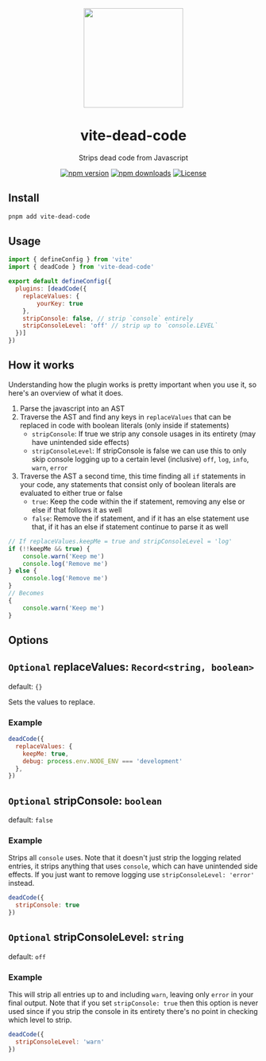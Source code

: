 <div align="center">
<img src="https://avatars.githubusercontent.com/u/79983560" width="200">

# vite-dead-code 
Strips dead code from Javascript

[![npm version][npm-version-src]][npm-version-href]
[![npm downloads][npm-downloads-src]][npm-downloads-href]
[![License][license-src]][license-href]
</div>

## Install

```bash
pnpm add vite-dead-code
```

## Usage

```js
import { defineConfig } from 'vite'
import { deadCode } from 'vite-dead-code'

export default defineConfig({
  plugins: [deadCode({
    replaceValues: {
        yourKey: true
    },
    stripConsole: false, // strip `console` entirely
    stripConsoleLevel: 'off' // strip up to `console.LEVEL`
  })]
})
```

## How it works

Understanding how the plugin works is pretty important when you use it, so here's an overview of what it does.

1. Parse the javascript into an AST
2. Traverse the AST and find any keys in `replaceValues` that can be replaced in code with boolean literals (only inside if statements)
    - `stripConsole`: If true we strip any console usages in its entirety (may have unintended side effects)
    - `stripConsoleLevel`: If stripConsole is false we can use this to only skip console logging up to a certain level (inclusive) `off`, `log`, `info`, `warn`, `error`
3. Traverse the AST a second time, this time finding all `if` statements in your code, any statements that consist only of boolean literals are evaluated to either true or false
    - `true`: Keep the code within the if statement, removing any else or else if that follows it as well
    - `false`: Remove the if statement, and if it has an else statement use that, if it has an else if statement continue to parse it as well

```js
// If replaceValues.keepMe = true and stripConsoleLevel = 'log'
if (!!keepMe && true) {
    console.warn('Keep me')
    console.log('Remove me')
} else {
    console.log('Remove me')
}
// Becomes
{
    console.warn('Keep me')
}
```

## Options

## `Optional` replaceValues: `Record<string, boolean>`

default: `{}`

Sets the values to replace.

### Example
```js
deadCode({
  replaceValues: {
    keepMe: true,
    debug: process.env.NODE_ENV === 'development'
  },
})
```

## `Optional` stripConsole: `boolean`

default: `false`

### Example

Strips all `console` uses. Note that it doesn't just strip the logging related entries, it strips anything that uses `console`, which can have unintended side effects. If you just want to remove logging use `stripConsoleLevel: 'error'` instead.

```js
deadCode({
  stripConsole: true
})
```

## `Optional` stripConsoleLevel: `string`

default: `off`

### Example

This will strip all entries up to and including `warn`, leaving only `error` in your final output. Note that if you set `stripConsole: true` then this option is never used since if you strip the console in its entirety there's no point in checking which level to strip.

```js
deadCode({
  stripConsoleLevel: 'warn'
})
```

<!-- Badges -->
[npm-version-src]: https://img.shields.io/npm/v/vite-dead-code/latest.svg?style=flat&colorA=18181B&colorB=28CF8D
[npm-version-href]: https://npmjs.com/package/vite-dead-code

[npm-downloads-src]: https://img.shields.io/npm/dm/vite-dead-code.svg?style=flat&colorA=18181B&colorB=28CF8D
[npm-downloads-href]: https://npmjs.com/package/vite-dead-code

[license-src]: https://img.shields.io/npm/l/vite-dead-code.svg?style=flat&colorA=18181B&colorB=28CF8D
[license-href]: https://npmjs.com/package/vite-dead-code


